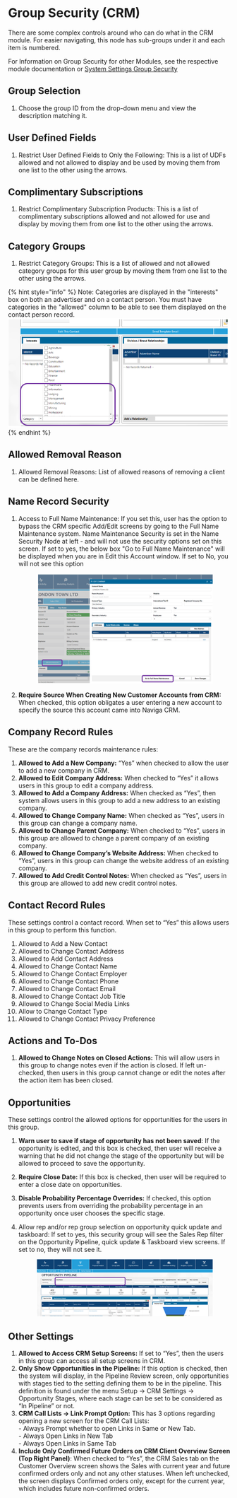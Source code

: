 # Group Security (CRM)

There are some complex controls around who can do what in the CRM module. For easier navigating, this node has sub-groups under it and each item is numbered.

For Information on Group Security for other Modules, see the respective module documentation or [System Settings Group Security](../../system-settings-admin/security/group-security.md)

## Group Selection

1. Choose the group ID from the drop-down menu and view the description matching it.

## **User Defined Fields**

1. Restrict User Defined Fields to Only the Following: This is a list of UDFs allowed and not allowed to display and be used by moving them from one list to the other using the arrows.

## **Complimentary Subscriptions**

1. Restrict Complimentary Subscription Products: This is a list of complimentary subscriptions allowed and not allowed for use and display by moving them from one list to the other using the arrows.

## **Category Groups**

1. Restrict Category Groups: This is a list of allowed and not allowed category groups for this user group by moving them from one list to the other using the arrows.

{% hint style="info" %}
Note: Categories are displayed in the "interests" box on both an advertiser and on a contact person. You must have categories in the "allowed" column to be able to see them displayed on the contact person record.\
![](<../../../.gitbook/assets/image (405).png>)
{% endhint %}

## **Allowed Removal Reason**

1. Allowed Removal Reasons: List of allowed reasons of removing a client can be defined here.

## **Name Record Security**

1.  Access to Full Name Maintenance: If you set this, user has the option to bypass the CRM specific Add/Edit screens by going to the Full Name Maintenance system. Name Maintenance Security is set in the Name Security Node at left - and will not use the security options set on this screen. If set to yes, the below box "Go to Full Name Maintenance" will be displayed when you are in Edit this Account window. If set to No, you will not see this option

    <figure><img src="../../../.gitbook/assets/image (708).png" alt=""><figcaption></figcaption></figure>
2. **Require Source When Creating New Customer Accounts from CRM:** When checked, this option obligates a user entering a new account to specify the source this account came into Naviga CRM.

## **Company Record Rules**

These are the company records maintenance rules:

1. **Allowed to Add a New Company:** “Yes” when checked to allow the user to add a new company in CRM.
2. **Allowed to Edit Company Address:** When checked to “Yes” it allows users in this group to edit a company address.
3. **Allowed to Add a Company Address:** When checked as “Yes”, then system allows users in this group to add a new address to an existing company.
4. **Allowed to Change Company Name:** When checked as “Yes”, users in this group can change a company name.
5. **Allowed to Change Parent Company:** When checked to “Yes”, users in this group are allowed to change a parent company of an existing company.
6. **Allowed to Change Company’s Website Address:** When checked to “Yes”, users in this group can change the website address of an existing company.
7. **Allowed to Add Credit Control Notes:** When checked as “Yes”, users in this group are allowed to add new credit control notes.

## **Contact Record Rules**

These settings control a contact record. When set to “Yes” this allows users in this group to perform this function.

1. Allowed to Add a New Contact
2. Allowed to Change Contact Address
3. Allowed to Add Contact Address
4. Allowed to Change Contact Name
5. Allowed to Change Contact Employer
6. Allowed to Change Contact Phone
7. Allowed to Change Contact Email
8. Allowed to Change Contact Job Title
9. Allowed to Change Social Media Links
10. Allow to Change Contact Type
11. Allowed to Change Contact Privacy Preference

## **Actions and To-Dos**

1. **Allowed to Change Notes on Closed Actions:** This will allow users in this group to change notes even if the action is closed. If left un-checked, then users in this group cannot change or edit the notes after the action item has been closed.

## **Opportunities**

These settings control the allowed options for opportunities for the users in this group.

1. **Warn user to save if stage of opportunity has not been saved**: If the opportunity is edited, and this box is checked, then user will receive a warning that he did not change the stage of the opportunity but will be allowed to proceed to save the opportunity.
2. **Require Close Date:** If this box is checked, then user will be required to enter a close date on opportunities.
3. **Disable Probability Percentage Overrides:** If checked, this option prevents users from overriding the probability percentage in an opportunity once user chooses the specific stage.
4.  Allow rep and/or rep group selection on opportunity quick update and taskboard: If set to yes, this security group will see the Sales Rep filter on the Opportunity Pipeline, quick update & Taskboard view screens. If set to no, they will not see it.

    <figure><img src="../../../.gitbook/assets/image (1172).png" alt=""><figcaption></figcaption></figure>

## **Other Settings**

1. **Allowed to Access CRM Setup Screens:** If set to “Yes”, then the users in this group can access all setup screens in CRM.
2. **Only Show Opportunities in the Pipeline:** If this option is checked, then the system will display, in the Pipeline Review screen, only opportunities with stages tied to the setting defining them to be in the pipeline. This definition is found under the menu Setup -> CRM Settings -> Opportunity Stages, where each stage can be set to be considered as “In Pipeline” or not.
3. **CRM Call Lists -> Link Prompt Option:** This has 3 options regarding opening a new screen for the CRM Call Lists:\
   \- Always Prompt whether to open Links in Same or New Tab.\
   \- Always Open Links in New Tab\
   \- Always Open Links in Same Tab
4. **Include Only Confirmed Future Orders on CRM Client Overview Screen (Top Right Panel)**: When checked to “Yes”, the CRM Sales tab on the Customer Overview screen shows the Sales with current year and future confirmed orders only and not any other statuses. When left unchecked, the screen displays Confirmed orders only, except for the current year, which includes future non-confirmed orders.
